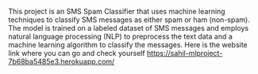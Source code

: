 This project is an SMS Spam Classifier that uses machine learning techniques to classify SMS messages as either spam or ham (non-spam). The model is trained on a labeled dataset of SMS messages and employs natural language processing (NLP) to preprocess the text data and a machine learning algorithm to classify the messages.
Here is the website link where you can go and check yourself
https://sahil-mlproject-7b68ba5485e3.herokuapp.com/
